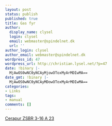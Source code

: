 ```yaml
---
layout: post
status: publish
published: true
title: Gas fyr
author:
  display_name: clysel
  login: clysel
  email: webmaster@spindelnet.dk
  url: ''
author_login: clysel
author_email: webmaster@spindelnet.dk
wordpress_id: 47
wordpress_url: http://christian.lysel.net/?p=47
date: !binary |-
  MjAwOS0wNC0yNCAyMjowOToxMyArMDIwMA==
date_gmt: !binary |-
  MjAwOS0wNC0yNCAyMDowOToxMyArMDIwMA==
categories:
- Links
tags:
- manual
comments: []
---
```

<p><a href="http://www.bosch-climate.dk/files/201107061116060.4.%20CeraPur%20ZSBR%203-16%207-28%20ZBR%2011-42.pdf">Cerapur ZSBR 3-16 A 23</a></p>
